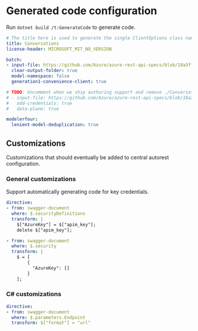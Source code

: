 # Generated code configuration

Run `dotnet build /t:GenerateCode` to generate code.

``` yaml
# The title here is used to generate the single ClientOptions class name.
title: Conversations
license-header: MICROSOFT_MIT_NO_VERSION

batch:
- input-file: https://github.com/Azure/azure-rest-api-specs/blob/18a3ffc3c54056de02cd12c9c0f7329ce96c7855/specification/cognitiveservices/data-plane/Language/preview/2022-03-01-preview/analyzeconversations.json
  clear-output-folder: true
  model-namespace: false
  generation1-convenience-client: true

# TODO: Uncomment when we ship authoring support and remove ./ConversationsClientOptions.cs.
# - input-file: https://github.com/Azure/azure-rest-api-specs/blob/18a3ffc3c54056de02cd12c9c0f7329ce96c7855/specification/cognitiveservices/data-plane/Language/preview/2021-07-15-preview/analyzeconversations-authoring.json
#   add-credentials: true
#   data-plane: true

modelerfour:
  lenient-model-deduplication: true
```

## Customizations

Customizations that should eventually be added to central autorest configuration.

### General customizations

Support automatically generating code for key credentials.

``` yaml
directive:
- from: swagger-document
  where: $.securityDefinitions
  transform: |
    $["AzureKey"] = $["apim_key"];
    delete $["apim_key"];

- from: swagger-document
  where: $.security
  transform: |
    $ = [
        {
          "AzureKey": []
        }
    ];
```

### C# customizations

``` yaml
directive:
- from: swagger-document
  where: $.parameters.Endpoint
  transform: $["format"] = "url"
```
